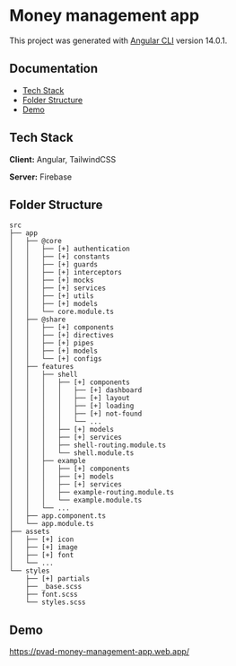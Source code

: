 
# Money management app

This project was generated with [Angular CLI](https://github.com/angular/angular-cli) version 14.0.1.


## Documentation
- [Tech Stack](#tech-stack)
- [Folder Structure](#folder-structure)
- [Demo](#demo)
## Tech Stack

**Client:** Angular, TailwindCSS

**Server:** Firebase


## Folder Structure

```
src
├── app
│   ├── @core
│   │   ├── [+] authentication
│   │   ├── [+] constants
│   │   ├── [+] guards
│   │   ├── [+] interceptors
│   │   ├── [+] mocks
│   │   ├── [+] services
│   │   ├── [+] utils
│   │   ├── [+] models
│   │   └── core.module.ts
│   ├── @share
│   │   ├── [+] components
│   │   ├── [+] directives
│   │   ├── [+] pipes
│   │   ├── [+] models
│   │   └── [+] configs
│   ├── features
│   │   ├── shell
│   │   │   ├── [+] components
│   │   │   │   ├── [+] dashboard
│   │   │   │   ├── [+] layout
│   │   │   │   ├── [+] loading
│   │   │   │   ├── [+] not-found
│   │   │   │   └── ...
│   │   │   ├── [+] models
│   │   │   ├── [+] services
│   │   │   ├── shell-routing.module.ts
│   │   │   └── shell.module.ts
│   │   ├── example
│   │   │   ├── [+] components
│   │   │   ├── [+] models
│   │   │   ├── [+] services
│   │   │   ├── example-routing.module.ts
│   │   │   └── example.module.ts
│   │   └── ...
│   ├── app.component.ts
│   └── app.module.ts
├── assets
│   ├── [+] icon
│   ├── [+] image
│   ├── [+] font
│   └── ...
└── styles
    ├── [+] partials
    ├── _base.scss
    ├── font.scss
    └── styles.scss
```
## Demo

https://pvad-money-management-app.web.app/



